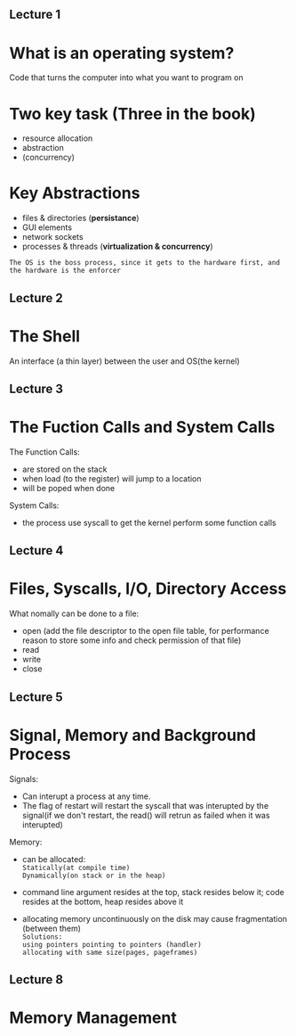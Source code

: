 Lecture 1  
---
# What is an operating system?
  Code that turns the computer into what you want to program on
 # Two key task (Three in the book)
  * resource allocation
  * abstraction
  * (concurrency)
  # Key Abstractions
  * files & directories (__persistance__)
  * GUI elements
  * network sockets
  * processes & threads (__virtualization & concurrency__)
  
  `The OS is the boss process, since it gets to the hardware first, and the hardware is the enforcer` 

Lecture 2
---
# The Shell
  An interface (a thin layer) between the user and OS(the kernel)

Lecture 3
---
# The Fuction Calls and System Calls
The Function Calls:
*  are stored on the stack 
* when load (to the register) will jump to a location 
* will be poped when done 

System Calls:
* the process use syscall to get the kernel perform some function calls

Lecture 4
---
# Files, Syscalls, I/O, Directory Access
What nomally can be done to a file:
* open (add the file descriptor to the open file table, for performance reason to store some info and check permission of that file)
* read 
* write
* close 

Lecture 5
---
# Signal, Memory and Background Process
Signals:
* Can interupt a process at any time.
* The flag of restart will restart the syscall that was interupted by the signal(if we don't restart, the read() will retrun as failed when it was interupted)


Memory:
* can be allocated:
<br>`Statically(at compile time)` 
<br>`Dynamically(on stack or in the heap)`

* command line argument resides at the top, stack resides below it; code resides at the bottom, heap resides above it

* allocating memory uncontinuously on the disk may cause fragmentation (between them)
<br>`Solutions:`<br> `using pointers pointing to pointers (handler)`<br>`allocating with same size(pages, pageframes)`

Lecture 8
---
# Memory Management


